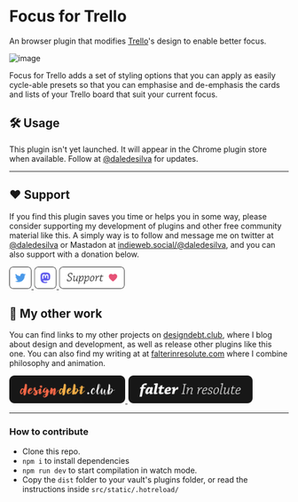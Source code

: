 # Focus for Trello

An browser plugin that modifies [Trello](https://trello.com/)'s design to enable better focus.

![image](https://github.com/daledesilva/focus-for-trello/assets/18710973/c7ecbde9-72dd-45bf-b95f-c9640acc5617)

Focus for Trello adds a set of styling options that you can apply as easily cycle-able presets so that you can emphasise and de-emphasis the cards and lists of your Trello board that suit your current focus.

## 🛠️ Usage
This plugin isn't yet launched. It will appear in the Chrome plugin store when available.
Follow at <a href="https://twitter.com/daledesilva" target="_blank_">@daledesilva</a> for updates.

---

## ❤️ Support
If you find this plugin saves you time or helps you in some way, please consider supporting my development of plugins and other free community material like this. A simply way is to follow and message me on twitter at [@daledesilva](https://twitter.com/daledesilva) or Mastadon at [indieweb.social/@daledesilva](https://indieweb.social/@daledesilva), and you can also support with a donation below.

<p>
  <a href="https://twitter.com/daledesilva" target="_blank_">
    <img src="docs/media/twitter-btn.svg" height="40px" alt="Dale de Silva on Twitter">
  </a>
  <a href="https://indieweb.social/@daledesilva" target="_blank">
    <img src="docs/media/mastodon-btn.svg" height="40px" alt="Dale de Silva on Mastodon">
  </a>
  <a href="https://ko-fi.com/N4N3JLUCW" target="_blank">
    <img src="docs/media/support-btn.svg" height="40px" alt="Support me on Ko-fi">
  </a>
</p>

## 🤖 My other work
You can find links to my other projects on [designdebt.club](https://designdebt.club), where I blog about design and development, as well as release other plugins like this one. You can also find my writing at at [falterinresolute.com](https://falterinresolute.com) where I combine philosophy and animation.

<p>
  <a href="https://designdebt.club" target="_blank">
    <img src="docs/media/design-debt-club-btn.svg" height="50px" alt="Design Debt Club">
  </a>
  <a href="https://falterinresolute.com" target="_blank">
    <img src="docs/media/falter-in-resolute-btn.svg" height="50px" alt="Falter In Resolute Blog">
  </a>
</p>

---

### How to contribute
- Clone this repo.
- `npm i` to install dependencies
- `npm run dev` to start compilation in watch mode.
- Copy the `dist` folder to your vault's plugins folder, or read the instructions inside `src/static/.hotreload/`

